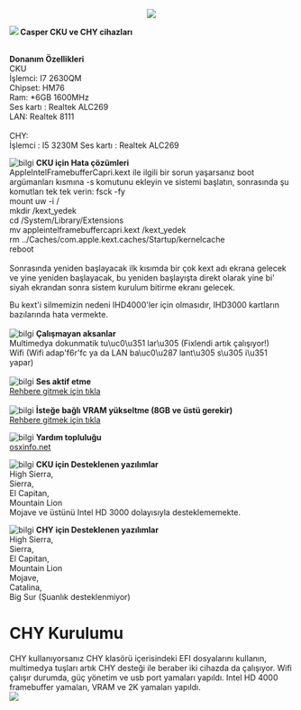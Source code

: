 
<p align="center">
<img src="https://www.casper-teknik.com/wp-content/uploads/2013/11/atrhyh.jpg">  
</p>
<b><img src="https://i.ibb.co/tKz0q9b/Webp-net-resizeimage-2.png"> Casper CKU ve CHY cihazları</b>
<br>
<br>

**Donanım Özellikleri**
<br>CKU<br>İşlemci: I7 2630QM<br>
Chipset: HM76<br>
Ram: *6GB 1600MHz<br>
Ses kartı : Realtek ALC269<br>
LAN: Realtek 8111<br>
<br>
CHY:
<br>
İşlemci : I5 3230M
Ses kartı : Realtek ALC269

![bilgi](https://i.ibb.co/tKz0q9b/Webp-net-resizeimage-2.png)
**CKU için Hata çözümleri**\
AppleIntelFramebufferCapri.kext ile ilgili bir sorun yaşarsanız boot argümanları kısmına -s komutunu ekleyin ve sistemi başlatın, sonrasında şu komutları tek tek verin:
fsck -fy\
mount uw -i /\
mkdir /kext_yedek\
cd /System/Library/Extensions\
mv appleintelframebuffercapri.kext /kext_yedek\
rm ../Caches/com.apple.kext.caches/Startup/kernelcache\
reboot\
\
Sonrasında yeniden başlayacak ilk kısımda bir çok kext adı ekrana gelecek ve yine yeniden başlayacak, bu yeniden başlayışta direkt olarak yine bi' siyah ekrandan sonra sistem kurulum bitirme ekranı gelecek. 

Bu kext'i silmemizin nedeni IHD4000'ler için olmasıdır, IHD3000 kartların bazılarında hata vermekte.
\
\
![bilgi](https://i.ibb.co/tKz0q9b/Webp-net-resizeimage-2.png) **Çalışmayan aksanlar**\
Multimedya dokunmatik tu\uc0\u351 lar\u305 (Fixlendi artık çalışıyor!) \
Wifi (Wifi adap\'f6r\'fc ya da LAN ba\uc0\u287 lant\u305 s\u305  i\u351  yapar)\
\
![bilgi](https://i.ibb.co/tKz0q9b/Webp-net-resizeimage-2.png) **Ses aktif etme**\
[Rehbere gitmek için tıkla](https://osxinfo.net/konu/voodoohda-2-9-2-guncel-ses-kurulum-paketi.9055/)\
\
![bilgi](https://i.ibb.co/tKz0q9b/Webp-net-resizeimage-2.png) **İsteğe bağlı VRAM yükseltme (8GB ve üstü gerekir)**\
[Rehbere gitmek için tıkla](https://osxinfo.net/konu/high-sierra-icin-intelhd-3000-vram-yukseltme.2138/)

![bilgi](https://i.ibb.co/tKz0q9b/Webp-net-resizeimage-2.png) **Yardım topluluğu**\
[osxinfo.net](https://osxinfo.net)

![bilgi](https://i.ibb.co/tKz0q9b/Webp-net-resizeimage-2.png) **CKU için Desteklenen yazılımlar**\
High Sierra,\
Sierra,\
El Capitan,\
Mountain Lion\
Mojave ve üstünü Intel HD 3000 dolayısıyla desteklememekte.


![bilgi](https://i.ibb.co/tKz0q9b/Webp-net-resizeimage-2.png) **CHY için Desteklenen yazılımlar**\
High Sierra,\
Sierra,\
El Capitan,\
Mountain Lion\
Mojave,\
Catalina,\
Big Sur (Şuanlık desteklenmiyor)

# CHY Kurulumu
CHY kullanıyorsanız CHY klasörü içerisindeki EFI dosyalarını kullanın, multimedya tuşları artık CHY desteği ile beraber iki cihazda da çalışıyor.
Wifi çalışır durumda, güç yönetim ve usb port yamaları yapıldı. 
Intel HD 4000 framebuffer yamaları, VRAM ve 2K yamaları yapıldı.<br>
<img src="https://i.ibb.co/9q2R8Hm/Ekran-Resmi-2020-10-24-16-22-52.png">



